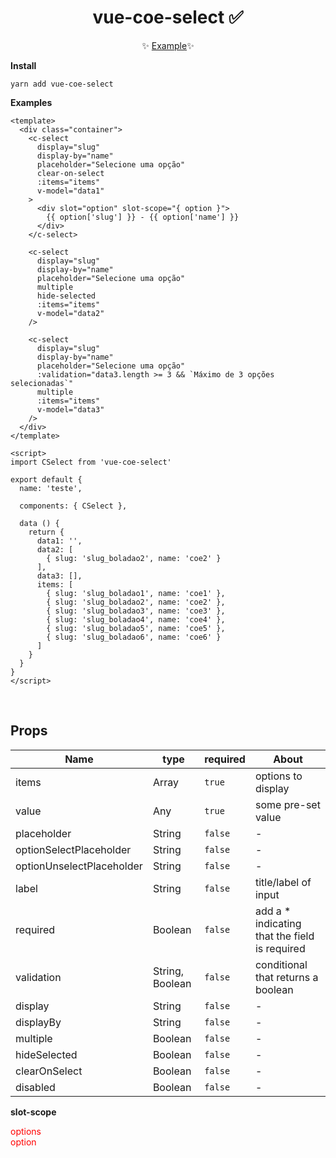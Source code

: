 <h1 align="center">vue-coe-select ✅</h1>

<p align="center">
  <a href="#" alt="License" target="_blank"></a>
</p>

<p align="center">
  ✨ <a href="https://codesandbox.io/s/github/viniazvd/vue-coe-select-example">Example</a>✨
</p>

**Install**

`yarn add vue-coe-select`

**Examples**
```vue
<template>
  <div class="container">
    <c-select
      display="slug"
      display-by="name"
      placeholder="Selecione uma opção"
      clear-on-select
      :items="items"
      v-model="data1"
    >
      <div slot="option" slot-scope="{ option }">
        {{ option['slug'] }} - {{ option['name'] }}
      </div>
    </c-select>

    <c-select
      display="slug"
      display-by="name"
      placeholder="Selecione uma opção"
      multiple
      hide-selected
      :items="items"
      v-model="data2"
    />

    <c-select
      display="slug"
      display-by="name"
      placeholder="Selecione uma opção"
      :validation="data3.length >= 3 && `Máximo de 3 opções selecionadas`"
      multiple
      :items="items"
      v-model="data3"
    />
  </div>
</template>

<script>
import CSelect from 'vue-coe-select'

export default {
  name: 'teste',

  components: { CSelect },

  data () {
    return {
      data1: '',
      data2: [
        { slug: 'slug_boladao2', name: 'coe2' }
      ],
      data3: [],
      items: [
        { slug: 'slug_boladao1', name: 'coe1' },
        { slug: 'slug_boladao2', name: 'coe2' },
        { slug: 'slug_boladao3', name: 'coe3' },
        { slug: 'slug_boladao4', name: 'coe4' },
        { slug: 'slug_boladao5', name: 'coe5' },
        { slug: 'slug_boladao6', name: 'coe6' }
      ]
    }
  }
}
</script>
```

<br>

## Props

Name                      |   type            | required | About
-----                     | -------           | -------- | ------
items                     |  Array            |  `true`  | options to display
value                     |  Any              |  `true`  | some pre-set value
placeholder               |  String           |  `false` | -
optionSelectPlaceholder   |  String           |  `false` | -
optionUnselectPlaceholder |  String           |  `false` | -
label                     |  String           |  `false` | title/label of input
required                  |  Boolean          |  `false` | add a * indicating that the field is required
validation                |  String, Boolean  |  `false` | conditional that returns a boolean
display                   |  String           |  `false` | -
displayBy                 |  String           |  `false` | -
multiple                  |  Boolean          |  `false` | -
hideSelected              |  Boolean          |  `false` | -
clearOnSelect             |  Boolean          |  `false` | -
disabled                  |  Boolean          |  `false` | -

**slot-scope**
<ul style='margin: 0; padding: 0; color: red; list-style-type: none;'>
  <li>options</li>
  <li>option</li>
</ul>
